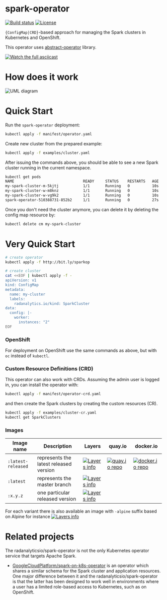 # spark-operator

[![Build status](https://travis-ci.org/radanalyticsio/spark-operator.svg?branch=master)](https://travis-ci.org/radanalyticsio/spark-operator)
[![License](https://img.shields.io/badge/license-Apache--2.0-blue.svg)](http://www.apache.org/licenses/LICENSE-2.0)

`{ConfigMap|CRD}`-based approach for managing the Spark clusters in Kubernetes and OpenShift.

This operator uses [abstract-operator](https://github.com/jvm-operators/abstract-operator) library.

<!--
asciinema rec -i 3
docker run -\-rm -v $PWD:/data asciinema/asciicast2gif -s 1.18 -w 104 -h 27 -t monokai 189204.cast demo.gif
-->
[![Watch the full asciicast](https://github.com/radanalyticsio/spark-operator/raw/master/ascii.gif)](https://asciinema.org/a/189204?&cols=104&rows=27&theme=monokai)

# How does it work
![UML diagram](https://github.com/radanalyticsio/spark-operator/raw/master/standardized-UML-diagram.png "UML Diagram")

# Quick Start

Run the `spark-operator` deployment:
```bash
kubectl apply -f manifest/operator.yaml
```

Create new cluster from the prepared example:

```bash
kubectl apply -f examples/cluster.yaml
```

After issuing the commands above, you should be able to see a new Spark cluster running in the current namespace.

```bash
kubectl get pods
NAME                               READY     STATUS    RESTARTS   AGE
my-spark-cluster-m-5kjtj           1/1       Running   0          10s
my-spark-cluster-w-m8knz           1/1       Running   0          10s
my-spark-cluster-w-vg9k2           1/1       Running   0          10s
spark-operator-510388731-852b2     1/1       Running   0          27s
```

Once you don't need the cluster anymore, you can delete it by deleting the config map resource by:
```bash
kubectl delete cm my-spark-cluster
```

# Very Quick Start

```bash
# create operator
kubectl apply -f http://bit.ly/sparkop

# create cluster
cat <<EOF | kubectl apply -f -
apiVersion: v1
kind: ConfigMap
metadata:
  name: my-cluster
  labels:
    radanalytics.io/kind: SparkCluster
data:
  config: |-
    worker:
      instances: "2"
EOF
```

### OpenShift

For deployment on OpenShift use the same commands as above, but with `oc` instead of `kubectl`.

### Custom Resource Definitions (CRD)

This operator can also work with CRDs. Assuming the admin user is logged in, you can install the operator with:

```bash
kubectl apply -f manifest/operator-crd.yaml
```

and then create the Spark clusters by creating the custom resources (CR).

```bash
kubectl apply -f examples/cluster-cr.yaml
kubectl get SparkClusters
```

### Images

Image name         | Description | Layers | quay.io | docker.io
------------------ | ----------- | ------ | ------- | ----------
`:latest-released` | represents the latest released version | [![Layers info](https://images.microbadger.com/badges/image/radanalyticsio/spark-operator:latest-released.svg)](https://microbadger.com/images/radanalyticsio/spark-operator:latest-released) | [![quay.io repo](https://quay.io/repository/radanalyticsio/spark-operator/status "quay.io repo")](https://quay.io/repository/radanalyticsio/spark-operator?tab=tags) | [![docker.io repo](https://img.shields.io/docker/pulls/radanalyticsio/spark-operator.svg "docker.io repo")](https://hub.docker.com/r/radanalyticsio/spark-operator/tags/)
`:latest`          | represents the master branch | [![Layers info](https://images.microbadger.com/badges/image/radanalyticsio/spark-operator:latest.svg)](https://microbadger.com/images/radanalyticsio/spark-operator:latest) |  | 
`:x.y.z`           | one particular released version | [![Layers info](https://images.microbadger.com/badges/image/radanalyticsio/spark-operator:0.1.5.svg)](https://microbadger.com/images/radanalyticsio/spark-operator:0.1.5) |  | 

For each variant there is also available an image with `-alpine` suffix based on Alpine for instance [![Layers info](https://images.microbadger.com/badges/image/radanalyticsio/spark-operator:latest-released-alpine.svg)](https://microbadger.com/images/radanalyticsio/spark-operator:latest-released-alpine)

# Related projects

The radanalyticsio/spark-operator is not the only Kubernetes operator service
that targets Apache Spark.

* [GoogleCloudPlatform/spark-on-k8s-operator](https://github.com/GoogleCloudPlatform/spark-on-k8s-operator)
  is an operator which shares a similar schema for the Spark cluster and application
  resources. One major difference between it and the radanalyticsio/spark-operator
  is that the latter has been designed to work well in environments where a
  user has a limited role-based access to Kubernetes, such as on OpenShift.
